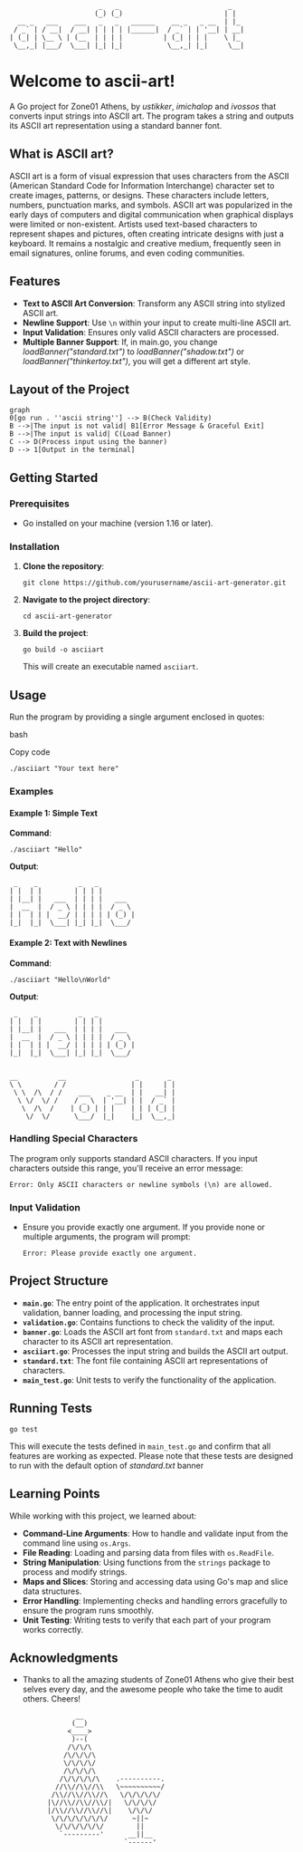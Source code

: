                           _   _                           _    
                         (_) (_)                         | |
      __ _   ___    ___   _   _   ______    __ _   _ __  | |_
     / _` | / __|  / __| | | | | |______|  / _` | | '__| | __|
    | (_| | \__ \ | (__  | | | |          | (_| | | |    \ |_
     \__,_| |___/  \___| |_| |_|           \__,_| |_|     \__|


# Welcome to ascii-art!

A Go project for Zone01 Athens, by *ustikker*, *imichalop* and *ivossos* that converts input strings into ASCII art. The program takes a string and outputs its ASCII art representation using a standard banner font.

## What is ASCII art?

ASCII art is a form of visual expression that uses characters from the ASCII (American Standard Code for Information Interchange) character set to create images, patterns, or designs. These characters include letters, numbers, punctuation marks, and symbols. ASCII art was popularized in the early days of computers and digital communication when graphical displays were limited or non-existent. Artists used text-based characters to represent shapes and pictures, often creating intricate designs with just a keyboard. It remains a nostalgic and creative medium, frequently seen in email signatures, online forums, and even coding communities.

## Features

-   **Text to ASCII Art Conversion**: Transform any ASCII string into stylized ASCII art.
-   **Newline Support**: Use `\n` within your input to create multi-line ASCII art.
-   **Input Validation**: Ensures only valid ASCII characters are processed.
-  **Multiple Banner Support**: If, in main.go, you change *loadBanner("standard.txt")* to *loadBanner("shadow.txt")* or *loadBanner("thinkertoy.txt")*, you will get a different art style.


## Layout of the Project

```mermaid
graph 
0[go run . ''ascii string''] --> B(Check Validity)
B -->|The input is not valid| B1[Error Message & Graceful Exit]
B -->|The input is valid| C(Load Banner)
C --> D(Process input using the banner)
D --> 1[Output in the terminal]
```
## Getting Started

### Prerequisites

-   Go installed on your machine (version 1.16 or later).

### Installation

1.  **Clone the repository**:
      
    `git clone https://github.com/yourusername/ascii-art-generator.git` 
    
2.  **Navigate to the project directory**:
    
       `cd ascii-art-generator` 
    
3.  **Build the project**:

	 `go build -o asciiart` 
    
    This will create an executable named `asciiart`.
    

## Usage

Run the program by providing a single argument enclosed in quotes:

bash

Copy code

`./asciiart "Your text here"` 

### Examples

#### Example 1: Simple Text

**Command**:

`./asciiart "Hello"` 

**Output**:

     _    _          _   _          
    | |  | |        | | | |         
    | |__| |   ___  | | | |   ___   
    |  __  |  / _ \ | | | |  / _ \  
    | |  | | |  __/ | | | | | (_) | 
    |_|  |_|  \___| |_| |_|  \___/  
                                


#### Example 2: Text with Newlines

**Command**:

`./asciiart "Hello\nWorld"` 

**Output**:

     _    _          _   _
    | |  | |        | | | |
    | |__| |   ___  | | | |   ___
    |  __  |  / _ \ | | | |  / _ \
    | |  | | |  __/ | | | | | (_) |
    |_|  |_|  \___| |_| |_|  \___/
    
    
    __          __                 _       _
    \ \        / /                | |     | |
     \ \  /\  / /    ___    _ __  | |   __| |
      \ \/  \/ /    / _ \  | '__| | |  / _` |
       \  /\  /    | (_) | | |    | | | (_| |
        \/  \/      \___/  |_|    |_|  \__,_|
                               
                               

### Handling Special Characters

The program only supports standard ASCII characters. If you input characters outside this range, you'll receive an error message:

`Error: Only ASCII characters or newline symbols (\n) are allowed.` 

### Input Validation

-   Ensure you provide exactly one argument. If you provide none or multiple arguments, the program will prompt:
    
    `Error: Please provide exactly one argument.` 
    

## Project Structure

-   **`main.go`**: The entry point of the application. It orchestrates input validation, banner loading, and processing the input string.
-   **`validation.go`**: Contains functions to check the validity of the input.
-   **`banner.go`**: Loads the ASCII art font from `standard.txt` and maps each character to its ASCII art representation.
-   **`asciiart.go`**: Processes the input string and builds the ASCII art output.
-   **`standard.txt`**: The font file containing ASCII art representations of characters.
-   **`main_test.go`**: Unit tests to verify the functionality of the application.

## Running Tests

`go test` 

This will execute the tests defined in `main_test.go` and confirm that all features are working as expected. Please note that these tests are designed to run with the default option of *standard.txt* banner

## Learning Points

While working with this project, we learned about:

-   **Command-Line Arguments**: How to handle and validate input from the command line using `os.Args`.
-   **File Reading**: Loading and parsing data from files with `os.ReadFile`.
-   **String Manipulation**: Using functions from the `strings` package to process and modify strings.
-   **Maps and Slices**: Storing and accessing data using Go's map and slice data structures.
-   **Error Handling**: Implementing checks and handling errors gracefully to ensure the program runs smoothly.
-   **Unit Testing**: Writing tests to verify that each part of your program works correctly.

## Acknowledgments

-   Thanks to all the amazing students of Zone01 Athens who give their best selves every day, and the awesome people who take the time to audit others. Cheers!

                     __ 
                    (__)
                   <____>
                    )--(
                   /\/\/\
                  /\/\/\/\
                  \/\/\/\/
                  /\/\/\/\
                 /\/\/\/\/\    .----------.
                //\\//\\//\\   \~~~~~~~~~~/
               /\\//\\//\\//\   \/\/\/\/\/
              |\//\\//\\//\\/|   \/\/\/\/
              |/\\//\\//\\//\|    \/\/\/
               \/\/\/\/\/\/\/      ~||~
                \/\/\/\/\/\/        ||
                 `---------'      __||__
                                 `------'


